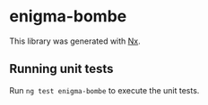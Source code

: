 # enigma-bombe

This library was generated with [Nx](https://nx.dev).

## Running unit tests

Run `ng test enigma-bombe` to execute the unit tests.
